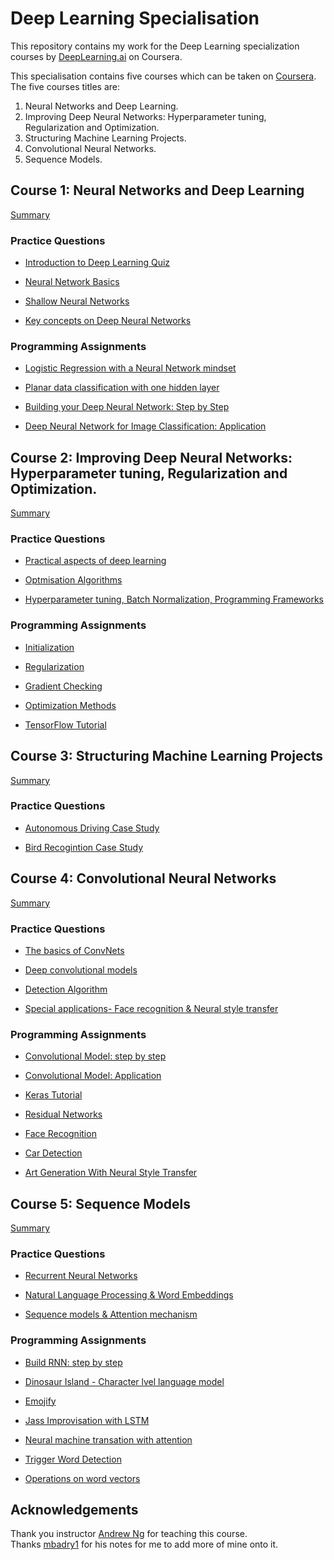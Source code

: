 # Deep Learning Specialisation

This repository contains my work for the Deep Learning specialization courses by [DeepLearning.ai](https://deeplearning.ai) on Coursera.

This specialisation contains five courses which can be taken on [Coursera](https://www.coursera.org/specializations/deep-learning). The five courses titles are:

1. Neural Networks and Deep Learning.
2. Improving Deep Neural Networks: Hyperparameter tuning, Regularization and Optimization.
3. Structuring Machine Learning Projects.
4. Convolutional Neural Networks.
5. Sequence Models.

## Course 1: Neural Networks and Deep Learning
[Summary](/Neural_Networks_And_Deep_Learning/Readme.md)

### Practice Questions
- [Introduction to Deep Learning Quiz](/Neural_Networks_And_Deep_Learning/Practice%20Questions/Introduction%20to%20Deep%20Learning%20Quiz.ipynb)

- [Neural Network Basics](/Neural_Networks_And_Deep_Learning/Practice%20Questions/Neural%20Network%20Basics%20Quiz.ipynb)

- [Shallow Neural Networks](/Neural_Networks_And_Deep_Learning/Practice%20Questions/Shallow%20Neural%20Networks%20Quiz.ipynb)

- [Key concepts on Deep Neural Networks](/Neural_Networks_And_Deep_Learning/Practice%20Questions/Key%20concepts%20on%20Deep%20Neural%20Networks%20Quiz.ipynb)

### Programming Assignments
- [Logistic Regression with a Neural Network mindset](/Neural_Networks_And_Deep_Learning/Logistic%20Regression%20as%20a%20Neural%20Network/Logistic_Regression_with_a_Neural_Network_mindset.ipynb)

- [Planar data classification with one hidden layer](/Neural_Networks_And_Deep_Learning/Planar%20data%20classification%20with%20one%20hidden%20layer/Planar_data_classification_with_onehidden_layer.ipynb)

- [Building your Deep Neural Network: Step by Step](/Neural_Networks_And_Deep_Learning/Building%20your%20Deep%20Neural%20Network%20-%20Step%20by%20Step/Building_your_Deep_Neural_Network_Step_by_Step.ipynb)

- [Deep Neural Network for Image Classification: Application](/Neural_Networks_And_Deep_Learning/Deep%20Neural%20Network%20Application:%20Image%20Classification/Deep%20Neural%20Network%20-%20Application.ipynb)

## Course 2: Improving Deep Neural Networks: Hyperparameter tuning, Regularization and Optimization.
[Summary](/Improving_Deep_Neural_Networks-Hyperparameter_tuning_Regularization_and_Optimization/Readme.md)

### Practice Questions
- [Practical aspects of deep learning](/Improving_Deep_Neural_Networks-Hyperparameter_tuning_Regularization_and_Optimization/Practice%20Questions/Practical%20aspects%20of%20deep%20learning%20Quiz.ipynb)

- [Optmisation Algorithms](/Improving_Deep_Neural_Networks-Hyperparameter_tuning_Regularization_and_Optimization/Practice%20Questions/Optimisation%20Algorithms%20Quiz.ipynb)

- [Hyperparameter tuning, Batch Normalization, Programming Frameworks](/Improving_Deep_Neural_Networks-Hyperparameter_tuning_Regularization_and_Optimization/Practice%20Questions/Hyperparameter%20tuning%2C%20Batch%20Normalization%2C%20Programming%20Frameworks%20Quiz.ipynb)

### Programming Assignments
- [Initialization](/Improving_Deep_Neural_Networks-Hyperparameter_tuning_Regularization_and_Optimization/Initialization/Initialization.ipynb)

- [Regularization](/Improving_Deep_Neural_Networks-Hyperparameter_tuning_Regularization_and_Optimization/Regularization/Regularization.ipynb)

- [Gradient Checking](/Improving_Deep_Neural_Networks-Hyperparameter_tuning_Regularization_and_Optimization/Gradient%20Checking/Gradient%20Checking.ipynb)

- [Optimization Methods](/Improving_Deep_Neural_Networks-Hyperparameter_tuning_Regularization_and_Optimization/Optimization%20Methods/Optimization_methods.ipynb)

- [TensorFlow Tutorial](/Improving_Deep_Neural_Networks-Hyperparameter_tuning_Regularization_and_Optimization/TensorFlow%20Tutorial/TensorFlow_Tutorial.ipynb)

## Course 3: Structuring Machine Learning Projects
[Summary](/Structuring_Machine_Learning_Projects/Readme.md)

### Practice Questions
- [Autonomous Driving Case Study](/Structuring_Machine_Learning_Projects/Practice%20Questions/Autonomous%20driving%20Case%20Study%20Quiz.ipynb)

- [Bird Recogintion Case Study](/Structuring_Machine_Learning_Projects/Practice%20Questions/Bird%20Case%20Study%20Quiz.ipynb)

## Course 4: Convolutional Neural Networks
[Summary](/Convolutional_Neural_Networks/Readme.md)

### Practice Questions
- [The basics of ConvNets](/Convolutional_Neural_Networks/Practice%20Questions/The%20basics%20of%20ConvNets%20Quiz.ipynb)

- [Deep convolutional models](/Convolutional_Neural_Networks/Practice%20Questions/Deep%20convolutional%20models%20Quiz.ipynb)

- [Detection Algorithm](Convolutional_Neural_Networks/Practice%20Questions/Detection%20algorithms%20Quiz.ipynb)

- [Special applications- Face recognition & Neural style transfer](/Convolutional_Neural_Networks/Practice%20Questions/Special%20applications-%20Face%20recognition%20%26%20Neural%20style%20transfer%20Quiz.ipynb)

### Programming Assignments
- [Convolutional Model: step by step](/Convolutional_Neural_Networks/Convolution%20Models/Convolution_model_Step_by_Step.ipynb)

- [Convolutional Model: Application](/Convolutional_Neural_Networks/Convolution%20Models/Convolution_model_Application.ipynb)

- [Keras Tutorial](/Convolutional_Neural_Networks/KerasTutorial/Keras_Tutorial.ipynb)

- [Residual Networks](/Convolutional_Neural_Networks/ResNets/Residual_Networks.ipynb)

- [Face Recognition](/Convolutional_Neural_Networks/Face%20Recognition/Face_Recognition.ipynb)

- [Car Detection](/Convolutional_Neural_Networks/Car%20detection%20for%20Autonomous%20Driving/Autonomous_driving_application_Car_detection.ipynb)

- [Art Generation With Neural Style Transfer](/Convolutional_Neural_Networks/Neural%20Style%20Transfer/Art_Generation_with_Neural_Style_Transfer.ipynb)

## Course 5: Sequence Models
[Summary](/NLP_Sequential_Models/Readme.md)

### Practice Questions
- [Recurrent Neural Networks](/NLP_Sequential_Models/Practice%20Questions/Recurrent%20Neural%20Networks.ipynb)

- [Natural Language Processing & Word Embeddings](/NLP_Sequential_Models/Practice%20Questions/Natural%20Language%20Processing%20%26%20Word%20Embeddings%20Quiz.ipynb)

- [Sequence models & Attention mechanism](/NLP_Sequential_Models/Practice%20Questions/Sequence%20models%20%26%20Attention%20mechanism%20Quiz.ipynb)

### Programming Assignments
- [Build RNN: step by step](/NLP_Sequential_Models/Building%20a%20Recurrent%20Neural%20Network%20-%20Step%20by%20Step/Building_a_Recurrent_Neural_Network_Step_by_Step.ipynb)

- [Dinosaur Island - Character lvel language model](/NLP_Sequential_Models/Dinosaur%20Island%20--%20Character-level%20language%20model/Dinosaurus_Island_Character_level_language_model_final.ipynb)

- [Emojify](/NLP_Sequential_Models/Emojify/Emojify.ipynb)

- [Jass Improvisation with LSTM](/NLP_Sequential_Models/Jazz%20improvisation%20with%20LSTM/Improvise_a_Jazz_Solo_with_an_LSTM_Network.ipynb)

- [Neural machine transation with attention](/NLP_Sequential_Models/Machine%20Translation/Neural_machine_translation_with_attention.ipynb)

- [Trigger Word Detection](/CNLP_Sequential_Models/Trigger%20word%20detection/Trigger_word_detection.ipynb)

- [Operations on word vectors](/NLP_Sequential_Models/Word%20Vector%20Representation/Operations_on_word_vectors.ipynb)

## Acknowledgements
Thank you instructor [Andrew Ng](http://www.andrewng.org/) for teaching this course.  
Thanks [mbadry1](https://github.com/mbadry1) for his notes for me to add more of mine onto it.  

